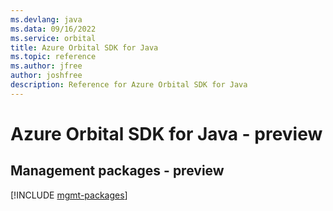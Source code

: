 ```yaml
---
ms.devlang: java
ms.data: 09/16/2022
ms.service: orbital
title: Azure Orbital SDK for Java
ms.topic: reference
ms.author: jfree
author: joshfree
description: Reference for Azure Orbital SDK for Java
---
```

# Azure Orbital SDK for Java - preview

## Management packages - preview
[!INCLUDE [mgmt-packages](orbital-mgmt-index.md)]